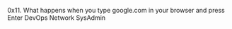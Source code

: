 0x11. What happens when you type google.com in your browser and press Enter
	DevOps
	Network
	SysAdmin
